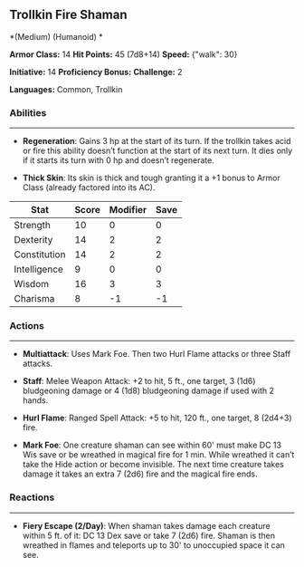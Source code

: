 ## Trollkin Fire Shaman
*(Medium) (Humanoid) *

**Armor Class:** 14
**Hit Points:** 45 (7d8+14)
**Speed:** {"walk": 30}

**Initiative:** 14
**Proficiency Bonus:**
**Challenge:** 2

**Languages:** Common, Trollkin

### Abilities
 --- 
- **Regeneration**: Gains 3 hp at the start of its turn. If the trollkin takes acid or fire this ability doesn’t function at the start of its next turn. It dies only if it starts its turn with 0 hp and doesn’t regenerate.

- **Thick Skin**: Its skin is thick and tough granting it a +1 bonus to Armor Class (already factored into its AC).



| Stat | Score | Modifier | Save |
| ---- | ---- | ---- | ---- |
| Strength | 10 | 0 | 0 |
| Dexterity | 14 | 2 | 2 |
| Constitution | 14 | 2 | 2 |
| Intelligence | 9 | 0 | 0 |
| Wisdom | 16 | 3 | 3 |
| Charisma | 8 | -1 | -1 |

### Actions
 --- 
- **Multiattack**: Uses Mark Foe. Then two Hurl Flame attacks or three Staff attacks.

- **Staff**: Melee Weapon Attack: +2 to hit, 5 ft., one target, 3 (1d6) bludgeoning damage or 4 (1d8) bludgeoning damage if used with 2 hands.

- **Hurl Flame**: Ranged Spell Attack: +5 to hit, 120 ft., one target, 8 (2d4+3) fire.

- **Mark Foe**: One creature shaman can see within 60' must make DC 13 Wis save or be wreathed in magical fire for 1 min. While wreathed it can’t take the Hide action or become invisible. The next time creature takes damage it takes an extra 7 (2d6) fire and the magical fire ends.

### Reactions
 --- 
- **Fiery Escape (2/Day)**: When shaman takes damage each creature within 5 ft. of it: DC 13 Dex save or take 7 (2d6) fire. Shaman is then wreathed in flames and teleports up to 30' to unoccupied space it can see.

